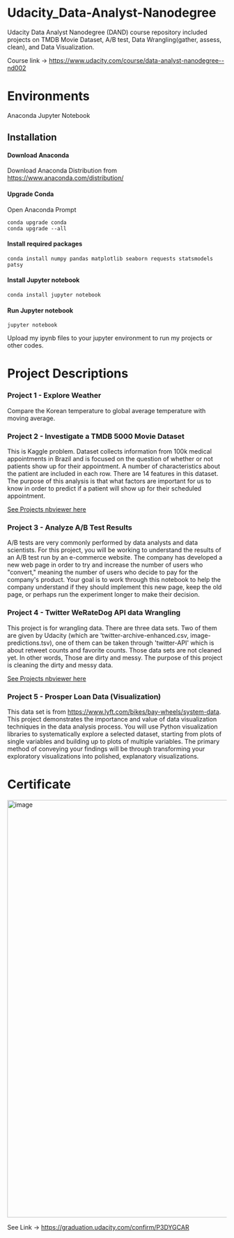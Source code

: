 # Udacity_Data-Analyst-Nanodegree
Udacity Data Analyst Nanodegree (DAND) course repository included projects on TMDB Movie Dataset, A/B test, Data Wrangling(gather, assess, clean), and Data Visualization.

Course link ->  https://www.udacity.com/course/data-analyst-nanodegree--nd002

# Environments
Anaconda Jupyter Notebook

## Installation

#### Download Anaconda
Download Anaconda Distribution from https://www.anaconda.com/distribution/

#### Upgrade Conda
Open Anaconda Prompt
```
conda upgrade conda
conda upgrade --all
```

#### Install required packages
```
conda install numpy pandas matplotlib seaborn requests statsmodels patsy
```

#### Install Jupyter notebook
```
conda install jupyter notebook
```
#### Run Jupyter notebook
```
jupyter notebook
```

Upload my ipynb files to your jupyter environment to run my projects or other codes.

# Project Descriptions

### Project 1 - Explore Weather
Compare the Korean temperature to global average temperature with moving average.

### Project 2 - Investigate a TMDB 5000 Movie Dataset
This is Kaggle problem. Dataset collects information from 100k medical appointments in Brazil and is focused on the question of whether or not patients show up for their appointment. A number of characteristics about the patient are included in each row. There are 14 features in this dataset. The purpose of this analysis is that what factors are important for us to know in order to predict if a patient will show up for their scheduled appointment.

[See Projects nbviewer here](https://nbviewer.org/github/nare0317/Udacity_Data-Analyst-Nanodegree/blob/main/Project%202%20-%20EDA%20-%20Investigate%20a%20TMDB%205000%20Movie%20Dataset/Investigate%20a%20TMDB%205000%20Movie%20Dataset_v4.ipynb)

### Project 3 - Analyze A/B Test Results
A/B tests are very commonly performed by data analysts and data scientists. For this project, you will be working to understand the results of an A/B test run by an e-commerce website. The company has developed a new web page in order to try and increase the number of users who "convert," meaning the number of users who decide to pay for the company's product. Your goal is to work through this notebook to help the company understand if they should implement this new page, keep the old page, or perhaps run the experiment longer to make their decision.



### Project 4 - Twitter WeRateDog API data Wrangling
This project is for wrangling data. There are three data sets. Two of them are given by Udacity (which are 'twitter-archive-enhanced.csv, image-predictions.tsv), one of them can be taken through 'twitter-API' which is about retweet counts and favorite counts. Those data sets are not cleaned yet. In other words, Those are dirty and messy. The purpose of this project is cleaning the dirty and messy data.

[See Projects nbviewer here](https://nbviewer.org/github/nare0317/Udacity_Data-Analyst-Nanodegree/blob/main/Project%204%20-%20Wrangling%20-%20WeRateDogs/wrangle_act.ipynb)

### Project 5 - Prosper Loan Data (Visualization)
This data set is from https://www.lyft.com/bikes/bay-wheels/system-data. This project demonstrates the importance and value of data visualization techniques in the data analysis process. You will use Python visualization libraries to systematically explore a selected dataset, starting from plots of single variables and building up to plots of multiple variables. The primary method of conveying your findings will be through transforming your exploratory visualizations into polished, explanatory visualizations.



# Certificate
<img width="957" alt="image" src="https://user-images.githubusercontent.com/40656125/156870079-a002f084-e189-4986-903e-f07875f67b94.png">

See Link -> https://graduation.udacity.com/confirm/P3DYGCAR
